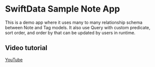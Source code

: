 # SwiftData Sample Note App 

This is a demo app where it uses many to many relationship schema between Note and Tag models. It also use Query with custom predicate, sort order, and order by that can be updated by users in runtime.

## Video tutorial
[YouTube](https://www.youtube.com/watch?v=hG6O5pVLc54)
